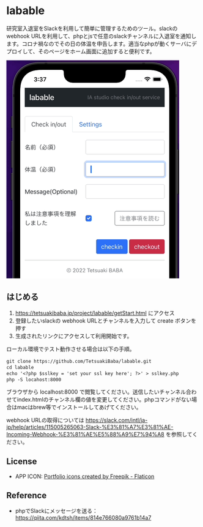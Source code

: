 # labable
研究室入退室をSlackを利用して簡単に管理するためのツール。slackのwebhook URLを利用して、phpとjsで任意のslackチャンネルに入退室を通知します。コロナ禍なのでその日の体温を申告します。適当なphpが動くサーバにデプロイして、そのページをホーム画面に追加すると便利です。

<img src="Apr-21-2022 03-38-41.gif">

## はじめる

1. https://tetsuakibaba.jp/project/labable/getStart.html にアクセス
2. 登録したいslackの webhook URLとチャンネルを入力して create ボタンを押す
3. 生成されたリンクにアクセスして利用開始です。

ローカル環境でテスト動作させる場合は以下の手順。
 ```
git clone https://github.com/TetsuakiBaba/labable.git
cd labable
echo '<?php $sslkey = 'set your ssl key here'; ?>' > sslkey.php
php -S locahost:8000
```

ブラウザから localhost:8000 で閲覧してください。送信したいチャンネル合わせてindex.htmlのチャンネル欄の値を変更してください。phpコマンドがない場合はmacはbrew等でインストールしてあげてください。

webhook URLの取得については https://slack.com/intl/ja-jp/help/articles/115005265063-Slack-%E3%81%A7%E3%81%AE-Incoming-Webhook-%E3%81%AE%E5%88%A9%E7%94%A8 を参照してください。

## License
  * APP ICON: <a href="https://www.flaticon.com/free-icons/portfolio" title="portfolio icons">Portfolio icons created by Freepik - Flaticon</a>
## Reference
  * phpでSlackにメッセージを送る：https://qiita.com/kdtsh/items/814e766080a9761b14a7